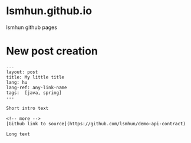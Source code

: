# lsmhun.github.io
lsmhun github pages

# New post creation

```
---
layout: post
title: My little title
lang: hu
lang-ref: any-link-name
tags:  [java, spring]
---

Short intro text

<!-- more -->
[Github link to source](https://github.com/lsmhun/demo-api-contract)

Long text 
```
